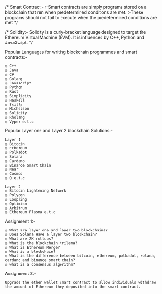 /*
Smart Contract:- 
        :-Smart contracts are simply programs stored on a blockchain that run when predetermined conditions are met.
        :-These programs should not fail to execute when the predetermined conditions are met
*/

/*
Solidity:-
        Solidity is a curly-bracket language designed to target the Ethereum Virtual Machine (EVM). It is influenced by C++, Python and JavaScript.
*/        

Popular Languages for writing blockchain programmes and smart contracts:-
```shell
◎ C++                    
◎ Java
◎ C#
◎ Golang
◎ Javascript
◎ Python
◎ Rust
◎ Simplicity
◎ Haskell
◎ Scilla
◎ Michelson
◎ Solidity
◎ Rholang
◎ Vyper e.t.c
```

Popular Layer one and Layer 2 blockchain Solutions:-
```shell
Layer 1
◎ Bitcoin
◎ Ethereum
◎ Polkadot
◎ Solana
◎ Cardano
◎ Binance Smart Chain
◎ Near
◎ Cosmos
◎ Q e.t.c

Layer 2
◎ Bitcoin Lightening Network
◎ Polygon
◎ Loopring
◎ Optimism
◎ Arbitrum
◎ Ethereum Plasma e.t.c
```

Assignment 1:-
```shell
◎ What are layer one and layer two blockchains?
◎ Does Solana Have a layer two blockchain?
◎ What are ZK rollups?
◎ What is the blockchain trilema?
◎ What is Ethereum Merge?
◎ What is a blockchain?
◎ What is the difference between bitcoin, ethereum, polkadot, solana, cardano and binance smart chain?
◎ what is a consensus algorithm?
```
Assignment 2:-
```shell
Upgrade the ether wallet smart contract to allow individuals withdraw the amount of Ethereum they deposited into the smart contract.
```

